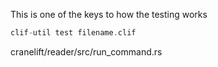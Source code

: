
This is one of the keys to how the testing works

```rust
clif-util test filename.clif
```

cranelift/reader/src/run_command.rs
